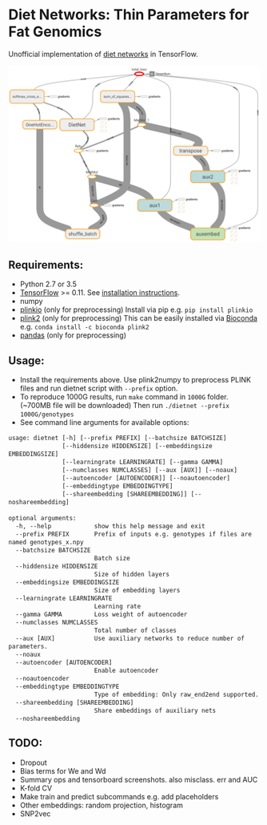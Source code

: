 # Diet Networks: Thin Parameters for Fat Genomics

Unofficial implementation of [diet networks](http://openreview.net/forum?id=Sk-oDY9ge) in TensorFlow.

![tb](tensorboard.png)

## Requirements:

- Python 2.7 or 3.5
- [TensorFlow](https://www.tensorflow.org) >= 0.11. See [installation instructions](https://www.tensorflow.org/versions/r0.11/get_started/os_setup.html#pip-installation).
- numpy
- [plinkio](https://pypi.python.org/pypi/plinkio) (only for preprocessing) Install via pip e.g. `pip install plinkio`
- [plink2](https://www.cog-genomics.org/plink2) (only for preprocessing) This can be easily installed via [Bioconda](http://bioconda.github.io) e.g. `conda install -c bioconda plink2`
- [pandas](http://pandas.pydata.org/) (only for preprocessing)


## Usage:

- Install the requirements above. Use plink2numpy to preprocess PLINK files and run dietnet script with `--prefix` option.
- To reproduce 1000G results, run `make` command in `1000G` folder. (~700MB file will be downloaded) Then run `./dietnet --prefix 1000G/genotypes`
- See command line arguments for available options:

```
usage: dietnet [-h] [--prefix PREFIX] [--batchsize BATCHSIZE]
               [--hiddensize HIDDENSIZE] [--embeddingsize EMBEDDINGSIZE]
               [--learningrate LEARNINGRATE] [--gamma GAMMA]
               [--numclasses NUMCLASSES] [--aux [AUX]] [--noaux]
               [--autoencoder [AUTOENCODER]] [--noautoencoder]
               [--embeddingtype EMBEDDINGTYPE]
               [--shareembedding [SHAREEMBEDDING]] [--noshareembedding]

optional arguments:
  -h, --help            show this help message and exit
  --prefix PREFIX       Prefix of inputs e.g. genotypes if files are named genotypes_x.npy
  --batchsize BATCHSIZE
                        Batch size
  --hiddensize HIDDENSIZE
                        Size of hidden layers
  --embeddingsize EMBEDDINGSIZE
                        Size of embedding layers
  --learningrate LEARNINGRATE
                        Learning rate
  --gamma GAMMA         Loss weight of autoencoder
  --numclasses NUMCLASSES
                        Total number of classes
  --aux [AUX]           Use auxiliary networks to reduce number of parameters.
  --noaux
  --autoencoder [AUTOENCODER]
                        Enable autoencoder
  --noautoencoder
  --embeddingtype EMBEDDINGTYPE
                        Type of embedding: Only raw_end2end supported.
  --shareembedding [SHAREEMBEDDING]
                        Share embeddings of auxiliary nets
  --noshareembedding
```

## TODO:

- Dropout
- Bias terms for We and Wd
- Summary ops and tensorboard screenshots. also misclass. err and AUC
- K-fold CV
- Make train and predict subcommands e.g. add placeholders
- Other embeddings: random projection, histogram
- SNP2vec
